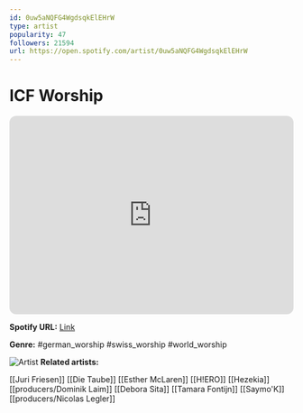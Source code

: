 ```yaml
---
id: 0uw5aNQFG4WgdsqkElEHrW
type: artist
popularity: 47
followers: 21594
url: https://open.spotify.com/artist/0uw5aNQFG4WgdsqkElEHrW
---
```

# ICF Worship

<iframe style="border-radius:12px" src="https://open.spotify.com/embed/artist/0uw5aNQFG4WgdsqkElEHrW" width="100%" height="352" frameBorder="0" allowfullscreen="" allow="autoplay; clipboard-write; encrypted-media; fullscreen; picture-in-picture" loading="lazy"></iframe>

**Spotify URL:** [Link](https://open.spotify.com/artist/0uw5aNQFG4WgdsqkElEHrW)

**Genre:**  #german_worship #swiss_worship #world_worship

![Artist](https://i.scdn.co/image/ab6761610000e5ebed70bf6e296de6e2afc3de07)
**Related artists:**

[[Juri Friesen]]
[[Die Taube]]
[[Esther McLaren]]
[[H!ERO]]
[[Hezekia]]
[[producers/Dominik Laim]]
[[Debora Sita]]
[[Tamara Fontijn]]
[[Saymo'K]]
[[producers/Nicolas Legler]]
